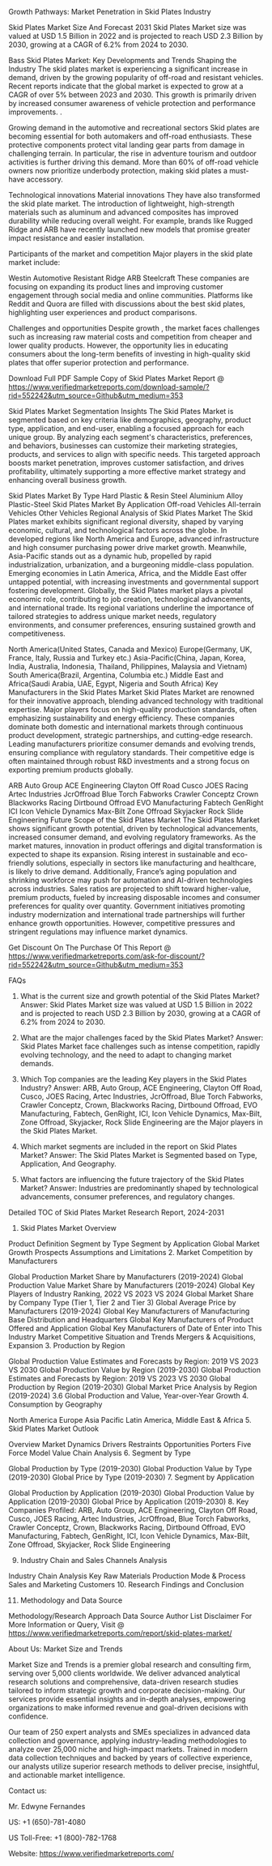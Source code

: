 Growth Pathways: Market Penetration in Skid Plates Industry


Skid Plates Market Size And Forecast 2031
Skid Plates Market size was valued at USD 1.5 Billion in 2022 and is projected to reach USD 2.3 Billion by 2030, growing at a CAGR of 6.2% from 2024 to 2030.

Bass Skid Plates Market: Key Developments and Trends Shaping the Industry
The skid plates market is experiencing a significant increase in demand, driven by the growing popularity of off-road and resistant vehicles. Recent reports indicate that the global market is expected to grow at a CAGR of over 5% between 2023 and 2030. This growth is primarily driven by increased consumer awareness of vehicle protection and performance improvements. .

Growing demand in the automotive and recreational sectors
Skid plates are becoming essential for both automakers and off-road enthusiasts. These protective components protect vital landing gear parts from damage in challenging terrain. In particular, the rise in adventure tourism and outdoor activities is further driving this demand. More than 60% of off-road vehicle owners now prioritize underbody protection, making skid plates a must-have accessory.

Technological innovations
Material innovations They have also transformed the skid plate market. The introduction of lightweight, high-strength materials such as aluminum and advanced composites has improved durability while reducing overall weight. For example, brands like Rugged Ridge and ARB have recently launched new models that promise greater impact resistance and easier installation.

Participants of the market and competition
Major players in the skid plate market include:

Westin Automotive
Resistant Ridge
ARB
Steelcraft
These companies are focusing on expanding its product lines and improving customer engagement through social media and online communities. Platforms like Reddit and Quora are filled with discussions about the best skid plates, highlighting user experiences and product comparisons.

Challenges and opportunities
Despite growth , the market faces challenges such as increasing raw material costs and competition from cheaper and lower quality products. However, the opportunity lies in educating consumers about the long-term benefits of investing in high-quality skid plates that offer superior protection and performance.

Download Full PDF Sample Copy of Skid Plates Market Report @ https://www.verifiedmarketreports.com/download-sample/?rid=552242&utm_source=Github&utm_medium=353

Skid Plates Market Segmentation Insights
The Skid Plates Market is segmented based on key criteria like demographics, geography, product type, application, and end-user, enabling a focused approach for each unique group. By analyzing each segment's characteristics, preferences, and behaviors, businesses can customize their marketing strategies, products, and services to align with specific needs. This targeted approach boosts market penetration, improves customer satisfaction, and drives profitability, ultimately supporting a more effective market strategy and enhancing overall business growth.

Skid Plates Market By Type
Hard Plastic & Resin
Steel
Aluminium Alloy
Plastic-Steel
Skid Plates Market By Application
Off-road Vehicles
All-terrain Vehicles
Other Vehicles
Regional Analysis of Skid Plates Market
The Skid Plates market exhibits significant regional diversity, shaped by varying economic, cultural, and technological factors across the globe. In developed regions like North America and Europe, advanced infrastructure and high consumer purchasing power drive market growth. Meanwhile, Asia-Pacific stands out as a dynamic hub, propelled by rapid industrialization, urbanization, and a burgeoning middle-class population. Emerging economies in Latin America, Africa, and the Middle East offer untapped potential, with increasing investments and governmental support fostering development. Globally, the Skid Plates market plays a pivotal economic role, contributing to job creation, technological advancements, and international trade. Its regional variations underline the importance of tailored strategies to address unique market needs, regulatory environments, and consumer preferences, ensuring sustained growth and competitiveness.

North America(United States, Canada and Mexico)
Europe(Germany, UK, France, Italy, Russia and Turkey etc.)
Asia-Pacific(China, Japan, Korea, India, Australia, Indonesia, Thailand, Philippines, Malaysia and Vietnam)
South America(Brazil, Argentina, Columbia etc.)
Middle East and Africa(Saudi Arabia, UAE, Egypt, Nigeria and South Africa)
Key Manufacturers in the Skid Plates Market
Skid Plates Market are renowned for their innovative approach, blending advanced technology with traditional expertise. Major players focus on high-quality production standards, often emphasizing sustainability and energy efficiency. These companies dominate both domestic and international markets through continuous product development, strategic partnerships, and cutting-edge research. Leading manufacturers prioritize consumer demands and evolving trends, ensuring compliance with regulatory standards. Their competitive edge is often maintained through robust R&D investments and a strong focus on exporting premium products globally.

ARB
Auto Group
ACE Engineering
Clayton Off Road
Cusco
JOES Racing
Artec Industries
JcrOffroad
Blue Torch Fabworks
Crawler Conceptz
Crown
Blackworks Racing
Dirtbound Offroad
EVO Manufacturing
Fabtech
GenRight
ICI
Icon Vehicle Dynamics
Max-Bilt
Zone Offroad
Skyjacker
Rock Slide Engineering
Future Scope of the Skid Plates Market
The Skid Plates Market shows significant growth potential, driven by technological advancements, increased consumer demand, and evolving regulatory frameworks. As the market matures, innovation in product offerings and digital transformation is expected to shape its expansion. Rising interest in sustainable and eco-friendly solutions, especially in sectors like manufacturing and healthcare, is likely to drive demand. Additionally, France’s aging population and shrinking workforce may push for automation and AI-driven technologies across industries. Sales ratios are projected to shift toward higher-value, premium products, fueled by increasing disposable incomes and consumer preferences for quality over quantity. Government initiatives promoting industry modernization and international trade partnerships will further enhance growth opportunities. However, competitive pressures and stringent regulations may influence market dynamics.

Get Discount On The Purchase Of This Report @ https://www.verifiedmarketreports.com/ask-for-discount/?rid=552242&utm_source=Github&utm_medium=353

FAQs
1. What is the current size and growth potential of the Skid Plates Market?
Answer: Skid Plates Market size was valued at USD 1.5 Billion in 2022 and is projected to reach USD 2.3 Billion by 2030, growing at a CAGR of 6.2% from 2024 to 2030.

2. What are the major challenges faced by the Skid Plates Market?
Answer: Skid Plates Market face challenges such as intense competition, rapidly evolving technology, and the need to adapt to changing market demands.

3. Which Top companies are the leading Key players in the Skid Plates Industry?
Answer: ARB, Auto Group, ACE Engineering, Clayton Off Road, Cusco, JOES Racing, Artec Industries, JcrOffroad, Blue Torch Fabworks, Crawler Conceptz, Crown, Blackworks Racing, Dirtbound Offroad, EVO Manufacturing, Fabtech, GenRight, ICI, Icon Vehicle Dynamics, Max-Bilt, Zone Offroad, Skyjacker, Rock Slide Engineering are the Major players in the Skid Plates Market.

4. Which market segments are included in the report on Skid Plates Market?
Answer: The Skid Plates Market is Segmented based on Type, Application, And Geography.

5. What factors are influencing the future trajectory of the Skid Plates Market?
Answer: Industries are predominantly shaped by technological advancements, consumer preferences, and regulatory changes.

Detailed TOC of Skid Plates Market Research Report, 2024-2031
1. Skid Plates Market Overview

Product Definition
Segment by Type
Segment by Application
Global Market Growth Prospects
Assumptions and Limitations
2. Market Competition by Manufacturers

Global Production Market Share by Manufacturers (2019-2024)
Global Production Value Market Share by Manufacturers (2019-2024)
Global Key Players of Industry Ranking, 2022 VS 2023 VS 2024
Global Market Share by Company Type (Tier 1, Tier 2 and Tier 3)
Global Average Price by Manufacturers (2019-2024)
Global Key Manufacturers of Manufacturing Base Distribution and Headquarters
Global Key Manufacturers of Product Offered and Application
Global Key Manufacturers of Date of Enter into This Industry
Market Competitive Situation and Trends
Mergers & Acquisitions, Expansion
3. Production by Region

Global Production Value Estimates and Forecasts by Region: 2019 VS 2023 VS 2030
Global Production Value by Region (2019-2030)
Global Production Estimates and Forecasts by Region: 2019 VS 2023 VS 2030
Global Production by Region (2019-2030)
Global Market Price Analysis by Region (2019-2024) 3.6 Global Production and Value, Year-over-Year Growth
4. Consumption by Geography

North America
Europe
Asia Pacific
Latin America, Middle East & Africa
5. Skid Plates Market Outlook

Overview
Market Dynamics
Drivers
Restraints
Opportunities
Porters Five Force Model
Value Chain Analysis 
6. Segment by Type

Global Production by Type (2019-2030)
Global Production Value by Type (2019-2030)
Global Price by Type (2019-2030)
7. Segment by Application

Global Production by Application (2019-2030)
Global Production Value by Application (2019-2030)
Global Price by Application (2019-2030)
8. Key Companies Profiled: ARB, Auto Group, ACE Engineering, Clayton Off Road, Cusco, JOES Racing, Artec Industries, JcrOffroad, Blue Torch Fabworks, Crawler Conceptz, Crown, Blackworks Racing, Dirtbound Offroad, EVO Manufacturing, Fabtech, GenRight, ICI, Icon Vehicle Dynamics, Max-Bilt, Zone Offroad, Skyjacker, Rock Slide Engineering

9. Industry Chain and Sales Channels Analysis

Industry Chain Analysis
Key Raw Materials
Production Mode & Process
Sales and Marketing
Customers
10. Research Findings and Conclusion

11. Methodology and Data Source

Methodology/Research Approach
Data Source
Author List
Disclaimer
For More Information or Query, Visit @ https://www.verifiedmarketreports.com/report/skid-plates-market/

About Us: Market Size and Trends

Market Size and Trends is a premier global research and consulting firm, serving over 5,000 clients worldwide. We deliver advanced analytical research solutions and comprehensive, data-driven research studies tailored to inform strategic growth and corporate decision-making. Our services provide essential insights and in-depth analyses, empowering organizations to make informed revenue and goal-driven decisions with confidence.

Our team of 250 expert analysts and SMEs specializes in advanced data collection and governance, applying industry-leading methodologies to analyze over 25,000 niche and high-impact markets. Trained in modern data collection techniques and backed by years of collective experience, our analysts utilize superior research methods to deliver precise, insightful, and actionable market intelligence.

Contact us:

Mr. Edwyne Fernandes

US: +1 (650)-781-4080

US Toll-Free: +1 (800)-782-1768

Website: https://www.verifiedmarketreports.com/
